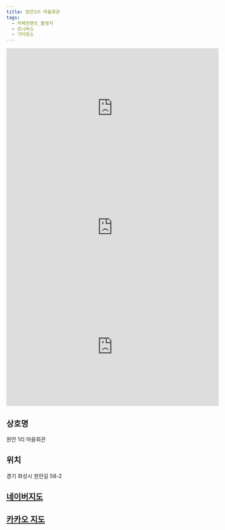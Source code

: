 ```yaml
---
title: 원안1리 마을회관
tags:
  - 자체컨텐츠_촬영지
  - 르니버스
  - 기타장소
---
```

<iframe width="560" height="315" src="https://www.youtube.com/embed/ZQ1_ICHuRCc?si=aCNYlWk4pmc0rXSc" title="YouTube video player" frameborder="0" allow="accelerometer; autoplay; clipboard-write; encrypted-media; gyroscope; picture-in-picture; web-share" referrerpolicy="strict-origin-when-cross-origin" allowfullscreen></iframe>
<iframe width="560" height="315" src="https://www.youtube.com/embed/drCoEVLoaxc?si=IrAx27pr2f0F6ARp" title="YouTube video player" frameborder="0" allow="accelerometer; autoplay; clipboard-write; encrypted-media; gyroscope; picture-in-picture; web-share" referrerpolicy="strict-origin-when-cross-origin" allowfullscreen></iframe>
<iframe width="560" height="315" src="https://www.youtube.com/embed/ITLWw2EzldM?si=vt6MJVo20cLiSfhG" title="YouTube video player" frameborder="0" allow="accelerometer; autoplay; clipboard-write; encrypted-media; gyroscope; picture-in-picture; web-share" referrerpolicy="strict-origin-when-cross-origin" allowfullscreen></iframe>


## 상호명
원안 1리 마을회관

## 위치
경기 화성시 원안길 58-2


## [네이버지도](https://naver.me/xJiEpIG5)

## [카카오 지도](h)